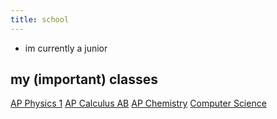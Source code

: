```yaml
---
title: school
---
```

- im currently a junior

## my (important) classes

[AP Physics 1](notes/school/physics.md)
[AP Calculus AB](notes/school/calc.md)
[AP Chemistry](notes/school/chem.md)
[Computer Science](notes/school/cs.md)